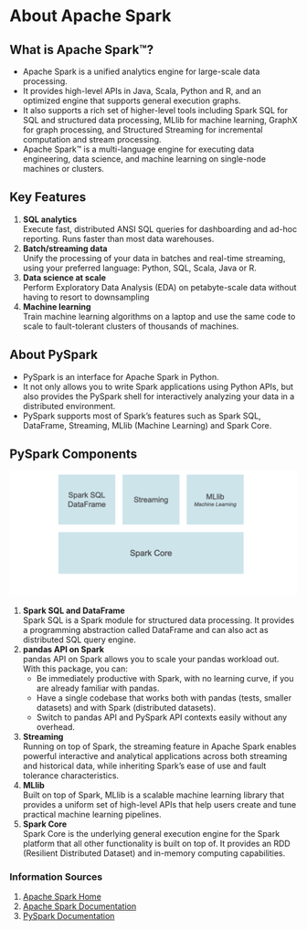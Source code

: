 # About Apache Spark

## What is Apache Spark™?
- Apache Spark is a unified analytics engine for large-scale data processing. 
- It provides high-level APIs in Java, Scala, Python and R, and an optimized engine that supports general execution graphs. 
- It also supports a rich set of higher-level tools including Spark SQL for SQL and structured data processing, MLlib for machine learning, GraphX for graph processing, and Structured Streaming for incremental computation and stream processing.
- Apache Spark™ is a multi-language engine for executing data engineering, data science, and machine learning on single-node machines or clusters.

## Key Features

1. **SQL analytics** <br>
Execute fast, distributed ANSI SQL queries for dashboarding and ad-hoc reporting. Runs faster than most data warehouses.
2. **Batch/streaming data** <br>
Unify the processing of your data in batches and real-time streaming, using your preferred language: Python, SQL, Scala, Java or R.
3. **Data science at scale** <br>
Perform Exploratory Data Analysis (EDA) on petabyte-scale data without having to resort to downsampling
4. **Machine learning** <br>
Train machine learning algorithms on a laptop and use the same code to scale to fault-tolerant clusters of thousands of machines.

## About PySpark

- PySpark is an interface for Apache Spark in Python. 
- It not only allows you to write Spark applications using Python APIs, but also provides the PySpark shell for interactively analyzing your data in a distributed environment. 
- PySpark supports most of Spark’s features such as Spark SQL, DataFrame, Streaming, MLlib (Machine Learning) and Spark Core.


## PySpark Components    
![img.png](pyspark_components.png "PySpark Components")

1. **Spark SQL and DataFrame** <br>
    Spark SQL is a Spark module for structured data processing. It provides a programming abstraction called DataFrame and can also act as distributed SQL query engine.
2. **pandas API on Spark** <br>
    pandas API on Spark allows you to scale your pandas workload out. With this package, you can:
   - Be immediately productive with Spark, with no learning curve, if you are already familiar with pandas.
   - Have a single codebase that works both with pandas (tests, smaller datasets) and with Spark (distributed datasets).
   - Switch to pandas API and PySpark API contexts easily without any overhead.
3. **Streaming** <br>
    Running on top of Spark, the streaming feature in Apache Spark enables powerful interactive and analytical applications across both streaming and historical data, while inheriting Spark’s ease of use and fault tolerance characteristics.
4. **MLlib** <br>
    Built on top of Spark, MLlib is a scalable machine learning library that provides a uniform set of high-level APIs that help users create and tune practical machine learning pipelines.
5. **Spark Core** <br>
    Spark Core is the underlying general execution engine for the Spark platform that all other functionality is built on top of. It provides an RDD (Resilient Distributed Dataset) and in-memory computing capabilities.


### Information Sources
1. [Apache Spark Home](https://spark.apache.org/)
2. [Apache Spark Documentation](https://spark.apache.org/docs/latest/)
3. [PySpark Documentation](https://spark.apache.org/docs/latest/api/python/index.html)